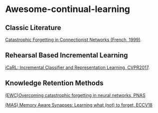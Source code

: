 # Awesome-continual-learning

## Classic Literature 
[Catastrophic Forgetting in Connectionist Networks (French, 1999)](https://www.researchgate.net/publication/228051810_Catastrophic_Forgetting_in_Connectionist_Networks).

## Rehearsal Based Incremental Learning 
[iCaRL: Incremental Classifier and Representation Learning, CVPR2017](https://arxiv.org/abs/1611.07725).

## Knowledge Retention Methods
[(EWC)Overcoming catastrophic forgetting in neural networks, PNAS](https://arxiv.org/pdf/1612.00796.pdf)

[(MAS) Memory Aware Synapses: Learning what (not) to forget, ECCV18](https://eccv2018.org/openaccess/content_ECCV_2018/papers/Rahaf_Aljundi_Memory_Aware_Synapses_ECCV_2018_paper.pdf)

